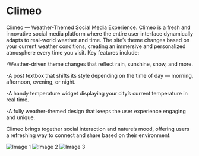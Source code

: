 # Climeo
Climeo — Weather-Themed Social Media Experience.
Climeo is a fresh and innovative social media platform where the entire user interface dynamically adapts to real-world weather and time. The site’s theme changes based on your current weather conditions, creating an immersive and personalized atmosphere every time you visit.
Key features include:

-Weather-driven theme changes that reflect rain, sunshine, snow, and more.

-A post textbox that shifts its style depending on the time of day — morning, afternoon, evening, or night.

-A handy temperature widget displaying your city’s current temperature in real time.

-A fully weather-themed design that keeps the user experience engaging and unique.

Climeo brings together social interaction and nature’s mood, offering users a refreshing way to connect and share based on their environment.

![Image 1](https://i.ibb.co/VWsgq524/bandicam-2025-08-12-00-18-48-861.jpg)
![Image 2](https://i.ibb.co/krsRHrp/bandicam-2025-08-12-00-20-39-163.jpg)
![Image 3](https://i.ibb.co/8Dg6XhgG/bandicam-2025-08-12-00-20-46-273.jpg)
